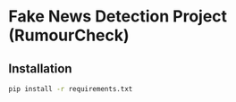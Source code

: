 # Fake News Detection Project (RumourCheck)

## Installation

```bash
pip install -r requirements.txt
```
